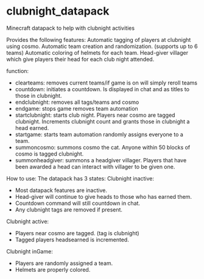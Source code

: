 # clubnight_datapack
Minecraft datapack to help with clubnight activities

Provides the following features:
Automatic tagging of players at clubnight using cosmo. 
Automatic team creation and randomization. (supports up to 6 teams)
Automatic coloring of helmets for each team.
Head-giver villager which give players their head for each club night attended. 


function:
* clearteams: removes current teams/if game is on will simply reroll teams
* countdown: initiates a countdown. Is displayed in chat and as titles to those in clubnight.
* endclubnight: removes all tags/teams and cosmo
* endgame: stops game removes team automation
* startclubnight: starts club night. Players near cosmo are tagged clubnight. Increments clubnight count and grants those in clubnight a head earned. 
* startgame: starts team automation randomly assigns everyone to a team. 
* summoncosmo: summons cosmo the cat. Anyone within 50 blocks of cosmo is tagged clubnight.
* summonheadgiver: summons a headgiver villager. Players that have been awarded a head can interact with villager to be given one.

How to use:
The datapack has 3 states:
Clubnight inactive: 
 * Most datapack features are inactive. 
 * Head-giver will continue to give heads to those who has earned them. 
 * Countdown command will still countdown in chat.
 * Any clubnight tags are removed if present.
 
Clubnight active:
 * Players near cosmo are tagged. (tag is clubnight)
 * Tagged players headsearned is incremented.
 
Clubnight inGame:
 * Players are randomly assigned a team.
 * Helmets are properly colored.
